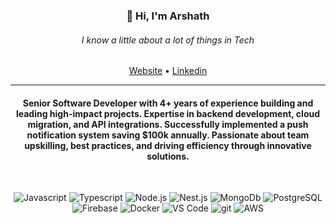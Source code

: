 <h3 align="center">👋 Hi, I'm Arshath</h3>
<h6 align="center">I know a little about a lot of things in Tech</h6>

<p align="center">
  <a href="https://arshath.me/">Website</a> •
  <a href="https://www.linkedin.com/in/itizarsa">Linkedin</a>
</p>

---

<h4 align="center">Senior Software Developer with 4+ years of experience building and leading high-impact projects. Expertise in backend development, cloud migration, and API integrations. Successfully implemented a push notification system saving $100k annually. Passionate about team upskilling, best practices, and driving efficiency through innovative solutions.</h4>

<br />

<p align="center">

<!-- Javascript -->
<img alt="Javascript" src="https://img.shields.io/badge/JavaScript-F7DF1E?style=for-the-badge&logo=javascript&logoColor=black"/>

<!-- Typescript -->
<img alt="Typescript" src="https://img.shields.io/badge/TypeScript-007ACC?style=for-the-badge&logo=typescript&logoColor=white"/>

<!-- Node.js -->
<img alt="Node.js" src="https://img.shields.io/badge/Node.js-43853D?style=for-the-badge&logo=node.js&logoColor=white" />
    
<!-- Nest.js -->
<img alt="Nest.js" src="https://img.shields.io/badge/-NestJs-ea2845?style=for-the-badge&logo=nestjs&logoColor=white" />

<!-- MongoDb -->
<img alt="MongoDb" src="https://img.shields.io/badge/MongoDB-4EA94B?style=for-the-badge&logo=mongodb&logoColor=white" />

<!-- PostgreSQL -->
<img alt="PostgreSQL" src="https://img.shields.io/badge/PostgreSQL-007ACC?style=for-the-badge&logo=postgresql&logoColor=white" />

<!-- Firebase -->
<img alt="Firebase" src="https://img.shields.io/badge/Firebase-yellow?style=for-the-badge&logo=firebase&logoColor=black" />

<!-- Docker -->
<img alt="Docker" src="https://img.shields.io/badge/Docker-2CA5E0?style=for-the-badge&logo=docker&logoColor=white" />

<!-- VS Code -->
<img alt="VS Code" src="https://img.shields.io/badge/Visual_Studio_Code-0078D4?style=for-the-badge&logo=visual%20studio%20code&logoColor=white" />

<!-- Git -->
<img alt="git" src="https://img.shields.io/badge/-Git-F05032?style=for-the-badge&logo=git&logoColor=white" />

<!-- AWS -->
<img alt="AWS" src="https://img.shields.io/badge/AWS-white?style=for-the-badge&logo=amazonwebservices&logoColor=black" />

</p>
